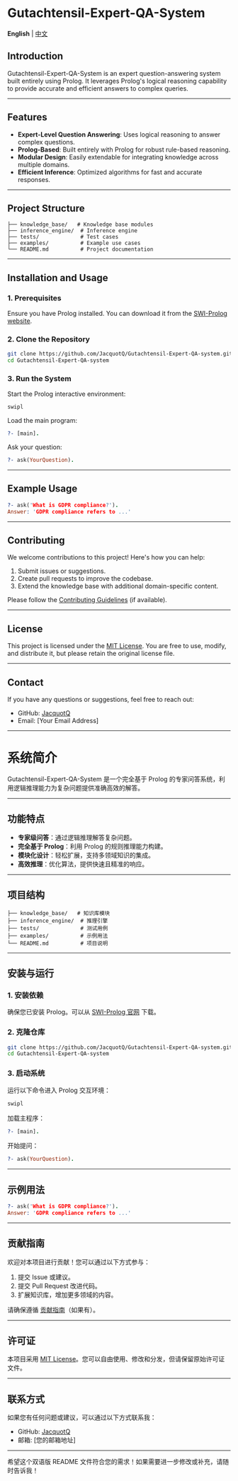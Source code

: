 # Gutachtensil-Expert-QA-System

**English** | [中文](#系统简介)

## Introduction

Gutachtensil-Expert-QA-System is an expert question-answering system built entirely using Prolog. It leverages Prolog's logical reasoning capability to provide accurate and efficient answers to complex queries. 

---

## Features

- **Expert-Level Question Answering**: Uses logical reasoning to answer complex questions.
- **Prolog-Based**: Built entirely with Prolog for robust rule-based reasoning.
- **Modular Design**: Easily extendable for integrating knowledge across multiple domains.
- **Efficient Inference**: Optimized algorithms for fast and accurate responses.

---

## Project Structure

```
├── knowledge_base/   # Knowledge base modules
├── inference_engine/  # Inference engine
├── tests/             # Test cases
├── examples/          # Example use cases
└── README.md          # Project documentation
```

---

## Installation and Usage

### 1. Prerequisites
Ensure you have Prolog installed. You can download it from the [SWI-Prolog website](https://www.swi-prolog.org/).

### 2. Clone the Repository
```bash
git clone https://github.com/JacquotQ/Gutachtensil-Expert-QA-system.git
cd Gutachtensil-Expert-QA-system
```

### 3. Run the System
Start the Prolog interactive environment:
```bash
swipl
```

Load the main program:
```prolog
?- [main].
```

Ask your question:
```prolog
?- ask(YourQuestion).
```

---

## Example Usage

```prolog
?- ask('What is GDPR compliance?').
Answer: 'GDPR compliance refers to ...'
```

---

## Contributing

We welcome contributions to this project! Here's how you can help:
1. Submit issues or suggestions.
2. Create pull requests to improve the codebase.
3. Extend the knowledge base with additional domain-specific content.

Please follow the [Contributing Guidelines](CONTRIBUTING.md) (if available).

---

## License

This project is licensed under the [MIT License](LICENSE). You are free to use, modify, and distribute it, but please retain the original license file.

---

## Contact

If you have any questions or suggestions, feel free to reach out:
- GitHub: [JacquotQ](https://github.com/JacquotQ)
- Email: [Your Email Address]

---

# 系统简介

Gutachtensil-Expert-QA-System 是一个完全基于 Prolog 的专家问答系统，利用逻辑推理能力为复杂问题提供准确高效的解答。

---

## 功能特点

- **专家级问答**：通过逻辑推理解答复杂问题。
- **完全基于 Prolog**：利用 Prolog 的规则推理能力构建。
- **模块化设计**：轻松扩展，支持多领域知识的集成。
- **高效推理**：优化算法，提供快速且精准的响应。

---

## 项目结构

```
├── knowledge_base/   # 知识库模块
├── inference_engine/  # 推理引擎
├── tests/             # 测试用例
├── examples/          # 示例用法
└── README.md          # 项目说明
```

---

## 安装与运行

### 1. 安装依赖

确保您已安装 Prolog。可以从 [SWI-Prolog 官网](https://www.swi-prolog.org/) 下载。

### 2. 克隆仓库

```bash
git clone https://github.com/JacquotQ/Gutachtensil-Expert-QA-system.git
cd Gutachtensil-Expert-QA-system
```

### 3. 启动系统

运行以下命令进入 Prolog 交互环境：

```bash
swipl
```

加载主程序：

```prolog
?- [main].
```

开始提问：

```prolog
?- ask(YourQuestion).
```

---

## 示例用法

```prolog
?- ask('What is GDPR compliance?').
Answer: 'GDPR compliance refers to ...'
```

---

## 贡献指南

欢迎对本项目进行贡献！您可以通过以下方式参与：
1. 提交 Issue 或建议。
2. 提交 Pull Request 改进代码。
3. 扩展知识库，增加更多领域的内容。

请确保遵循 [贡献指南](CONTRIBUTING.md)（如果有）。

---

## 许可证

本项目采用 [MIT License](LICENSE)。您可以自由使用、修改和分发，但请保留原始许可证文件。

---

## 联系方式

如果您有任何问题或建议，可以通过以下方式联系我：
- GitHub: [JacquotQ](https://github.com/JacquotQ)
- 邮箱: [您的邮箱地址]

---

希望这个双语版 README 文件符合您的需求！如果需要进一步修改或补充，请随时告诉我！
